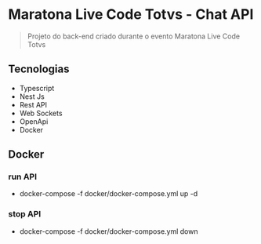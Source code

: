 # Maratona Live Code Totvs - Chat API

> Projeto do back-end criado durante o evento Maratona Live Code Totvs

## Tecnologias

- Typescript
- Nest Js
- Rest API
- Web Sockets
- OpenApi
- Docker

## Docker

### run API

- docker-compose -f docker/docker-compose.yml up -d

### stop API

- docker-compose -f docker/docker-compose.yml down

